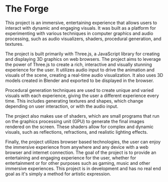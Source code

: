 # The Forge

This project is an immersive, entertaining experience that allows users to interact with dynamic and engaging visuals. It was built as a platform for experimenting with various techniques in computer graphics and audio processing, such as audio visualizers, shaders, procedural generation, and textures.

The project is built primarily with Three.js, a JavaScript library for creating and displaying 3D graphics on web browsers. The project aims to leverage the power of Three.js to create a rich, interactive and visually stunning experience for the user. It utilizes audio input to drive the animation and visuals of the scene, creating a real-time audio visualization. It also uses 3D models created in Blender and exported to be displayed in the browser.

Procedural generation techniques are used to create unique and varied visuals with each experience, giving the user a different experience every time. This includes generating textures and shapes, which change depending on user interaction, or with the audio input.

The project also makes use of shaders, which are small programs that run on the graphics processing unit (GPU) to generate the final images rendered on the screen. These shaders allow for complex and dynamic visuals, such as reflections, refractions, and realistic lighting effects.

Finally, the project utilizes browser based technologies, the user can enjoy the immersive experience from anywhere and any device with a web browser and internet connection. The goal of the project is to provide an entertaining and engaging experience for the user, whether for entertainment or for other purposes such as gaming, music and other immersive experiences. This project is in development and has no real end goal as it's simply a method for artistic expression.
